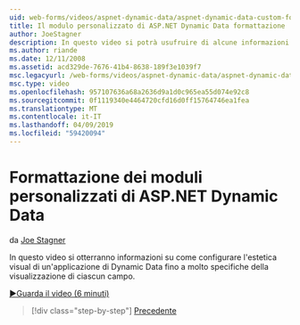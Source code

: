 ```yaml
---
uid: web-forms/videos/aspnet-dynamic-data/aspnet-dynamic-data-custom-form-formatting
title: Il modulo personalizzato di ASP.NET Dynamic Data formattazione | Microsoft Docs
author: JoeStagner
description: In questo video si potrà usufruire di alcune informazioni dettagliate sul modo in cui è possibile configurare l'estetica visual di un'applicazione di Dynamic Data fino a molto specifiche di ogni file...
ms.author: riande
ms.date: 12/11/2008
ms.assetid: acd329de-7676-41b4-8638-189f3e1039f7
msc.legacyurl: /web-forms/videos/aspnet-dynamic-data/aspnet-dynamic-data-custom-form-formatting
msc.type: video
ms.openlocfilehash: 957107636a68a2636d9a1d0c965ea55d074e92c8
ms.sourcegitcommit: 0f1119340e4464720cfd16d0ff15764746ea1fea
ms.translationtype: MT
ms.contentlocale: it-IT
ms.lasthandoff: 04/09/2019
ms.locfileid: "59420094"
---
```

# <a name="aspnet-dynamic-data-custom-form-formatting"></a>Formattazione dei moduli personalizzati di ASP.NET Dynamic Data

da [Joe Stagner](https://github.com/JoeStagner)

In questo video si otterranno informazioni su come configurare l'estetica visual di un'applicazione di Dynamic Data fino a molto specifiche della visualizzazione di ciascun campo.

[&#9654;Guarda il video (6 minuti)](https://channel9.msdn.com/Blogs/ASP-NET-Site-Videos/aspnet-dynamic-data-custom-form-formatting)

> [!div class="step-by-step"]
> [Precedente](how-to-create-table-specific-custom-forms-in-an-aspnet-dynamic-data-application.md)
